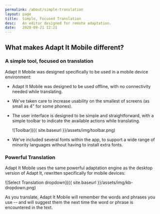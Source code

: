 ```yaml
---
permalink: /about/simple-translation
layout: page
title:  Simple, Focused Translation
desc:   An editor designed for remote adaptation.
date:   2020-09-21 12:21
---
```


## What makes Adapt It Mobile different?

### A simple tool, focused on translation

Adapt It Mobile was designed specifically to be used in a mobile device environment:

- Adapt It Mobile was designed to be used offline, with no connectivity needed while translating.
- We've taken care to increase usability on the smallest of screens (as small as 4" for some phones).
- The user interface is designed to be simple and straightforward, with a simple toolbar to indicate the available actions while translating.

  ![Toolbar]({{ site.baseurl }}/assets/img/toolbar.png)
  
- We've included several fonts within the app, to support a wide range of minority languages without having to install extra fonts.

### Powerful Translation

Adapt It Mobile uses the same powerful adaptation engine as the desktop version of Adapt It, rewritten specifically for mobile devices:

  ![Select Translation dropdown]({{ site.baseurl }}/assets/img/kb-dropdown.png)

As you translate, Adapt It Mobile will remember the words and phrases you use -- and will suggest them the next time the word or phrase is encountered in the text. 

